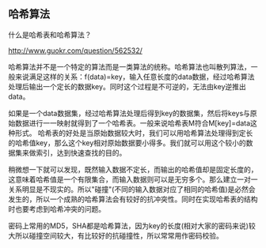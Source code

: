 
## 哈希算法

什么是哈希表和哈希算法？
>
http://www.guokr.com/question/562532/


哈希算法并不是一个特定的算法而是一类算法的统称。哈希算法也叫散列算法，一般来说满足这样的关系：f(data)=key，输入任意长度的data数据，经过哈希算法处理后输出一个定长的数据key。同时这个过程是不可逆的，无法由key逆推出data。


如果是一个data数据集，经过哈希算法处理后得到key的数据集，然后将keys与原始数据进行一一映射就得到了一个哈希表。一般来说哈希表M符合M[key]=data这种形式。
哈希表的好处是当原始数据较大时，我们可以用哈希算法处理得到定长的哈希值key，那么这个key相对原始数据要小得多。我们就可以用这个较小的数据集来做索引，达到快速查找的目的。


稍微想一下就可以发现，既然输入数据不定长，而输出的哈希值却是固定长度的，这意味着哈希值是一个有限集合，而输入数据则可以是无穷多个。那么建立一对一关系明显是不现实的。所以"碰撞"(不同的输入数据对应了相同的哈希值)是必然会发生的，所以一个成熟的哈希算法会有较好的抗冲突性。同时在实现哈希表的结构时也要考虑到哈希冲突的问题。


密码上常用的MD5，SHA都是哈希算法，因为key的长度(相对大家的密码来说)较大所以碰撞空间较大，有比较好的抗碰撞性，所以常常用作密码校验。


